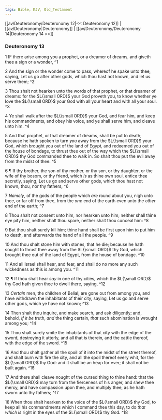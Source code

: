 ```yaml
---
tags: Bible, KJV, Old_Testament
---
```


[[av/Deuteronomy/Deuteronomy 12|<< Deuteronomy 12]] | [[av/Deuteronomy|Deuteronomy]] | [[av/Deuteronomy/Deuteronomy 14|Deuteronomy 14 >>]]

### Deuteronomy 13

1 IF there arise among you a prophet, or a dreamer of dreams, and giveth thee a sign or a wonder, ^1

2 And the sign or the wonder come to pass, whereof he spake unto thee, saying, Let us go after other gods, which thou hast not known, and let us serve them; ^2

3 Thou shalt not hearken unto the words of that prophet, or that dreamer of dreams: for the $L{\small ORD}$ your God proveth you, to know whether ye love the $L{\small ORD}$ your God with all your heart and with all your soul. ^3

4 Ye shall walk after the $L{\small ORD}$ your God, and fear him, and keep his commandments, and obey his voice, and ye shall serve him, and cleave unto him. ^4

5 And that prophet, or that dreamer of dreams, shall be put to death; because he hath spoken to turn _you_ away from the $L{\small ORD}$ your God, which brought you out of the land of Egypt, and redeemed you out of the house of bondage, to thrust thee out of the way which the $L{\small ORD}$ thy God commanded thee to walk in. So shalt thou put the evil away from the midst of thee. ^5

6 ¶ If thy brother, the son of thy mother, or thy son, or thy daughter, or the wife of thy bosom, or thy friend, which _is_ as thine own soul, entice thee secretly, saying, Let us go and serve other gods, which thou hast not known, thou, nor thy fathers; ^6

7 _Namely_, of the gods of the people which _are_ round about you, nigh unto thee, or far off from thee, from the _one_ end of the earth even unto the _other_ end of the earth; ^7

8 Thou shalt not consent unto him, nor hearken unto him; neither shall thine eye pity him, neither shalt thou spare, neither shalt thou conceal him: ^8

9 But thou shalt surely kill him; thine hand shall be first upon him to put him to death, and afterwards the hand of all the people. ^9

10 And thou shalt stone him with stones, that he die; because he hath sought to thrust thee away from the $L{\small ORD}$ thy God, which brought thee out of the land of Egypt, from the house of bondage. ^10

11 And all Israel shall hear, and fear, and shall do no more any such wickedness as this is among you. ^11

12 ¶ If thou shalt hear _say_ in one of thy cities, which the $L{\small ORD}$ thy God hath given thee to dwell there, saying, ^12

13 _Certain_ men, the children of Belial, are gone out from among you, and have withdrawn the inhabitants of their city, saying, Let us go and serve other gods, which ye have not known; ^13

14 Then shalt thou inquire, and make search, and ask diligently; and, behold, _if_ _it_ _be_ truth, _and_ the thing certain, _that_ such abomination is wrought among you; ^14

15 Thou shalt surely smite the inhabitants of that city with the edge of the sword, destroying it utterly, and all that _is_ therein, and the cattle thereof, with the edge of the sword. ^15

16 And thou shalt gather all the spoil of it into the midst of the street thereof, and shalt burn with fire the city, and all the spoil thereof every whit, for the $L{\small ORD}$ thy God: and it shall be an heap for ever; it shall not be built again. ^16

17 And there shall cleave nought of the cursed thing to thine hand: that the $L{\small ORD}$ may turn from the fierceness of his anger, and shew thee mercy, and have compassion upon thee, and multiply thee, as he hath sworn unto thy fathers; ^17

18 When thou shalt hearken to the voice of the $L{\small ORD}$ thy God, to keep all his commandments which I command thee this day, to do _that_ _which_ _is_ right in the eyes of the $L{\small ORD}$ thy God. ^18
